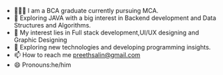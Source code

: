 - 👨🏽‍💻 I am a BCA graduate currently pursuing MCA.
- 🌱 Exploring JAVA with a big interest in Backend development and Data Structures and Algorithms.
- 👀 My interest lies in Full stack development,UI/UX designing and Graphic Designing 
- 💞️ Exploring new technologies and developing programming insights.
- 📫 How to reach me preethsalin@gmail.com
- 😄 Pronouns:he/him


<!---
Preethsalin04/Preethsalin04 is a ✨ special ✨ repository because its `README.md` (this file) appears on your GitHub profile.
You can click the Preview link to take a look at your changes.
--->

